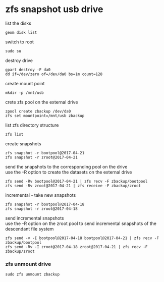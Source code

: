 # zfs snapshot usb drive

list the disks

```
geom disk list
```

switch to root

```
sudo su
```

destroy drive

```
gpart destroy -F da0
dd if=/dev/zero of=/dev/da0 bs=1m count=128
```

create mount point

```
mkdir -p /mnt/usb
```

crete zfs pool on the external drive

```
zpool create zbackup /dev/da0
zfs set mountpoint=/mnt/usb zbackup
```

list zfs directory structure

```
zfs list
```

create snapshots

```
zfs snapshot -r bootpool@2017-04-21
zfs snapshot -r zroot@2017-04-21
```

send the snapshots to the corresponding pool on the drive  
use the -R option to create the datasets on the external drive

```
zfs send -Rv bootpool@2017-04-21 | zfs recv -F zbackup/bootpool
zfs send -Rv zroot@2017-04-21 | zfs receive -F zbackup/zroot
```

incremental - take new snapshots

```
zfs snapshot -r bootpool@2017-04-18
zfs snapshot -r zroot@2017-04-18
```

send incremental snapshots  
use the -R option on the zroot pool to send incremental snapshots of the descendant file system


```
zfs send -v -I bootpool@2017-04-18 bootpool@2017-04-21 | zfs recv -F zbackup/bootpool
zfs send -Rv -I zroot@2017-04-18 zroot@2017-04-21 | zfs recv -F zbackup/zroot
```

### zfs unmount drive

```
sudo zfs unmount zbackup
```
